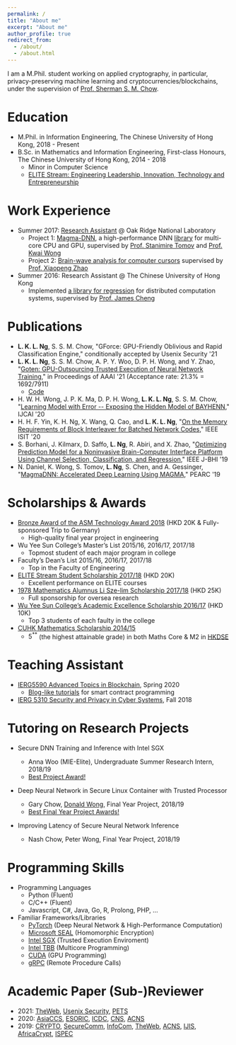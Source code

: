 ```yaml
---
permalink: /
title: "About me"
excerpt: "About me"
author_profile: true
redirect_from: 
  - /about/
  - /about.html
---
```


I am a M.Phil. student working on applied cryptography, in particular, privacy-preserving machine learning and cryptocurrencies/blockchains, under the supervision of [Prof. Sherman S. M. Chow](https://staff.ie.cuhk.edu.hk/~smchow/). 

Education
======
* M.Phil. in Information Engineering, The Chinese University of Hong Kong, 2018 - Present
* B.Sc. in Mathematics and Information Engineering, First-class Honours, The Chinese University of Hong Kong, 2014 - 2018
  * Minor in Computer Science
  * [ELITE Stream: Engineering Leadership, Innovation, Technology and Entrepreneurship](https://www.erg.cuhk.edu.hk/erg/Elite)

Work Experience
======
* Summer 2017: [Research Assistant](https://www.jics.utk.edu/recsem-reu/recsem17) @ Oak Ridge National Laboratory
  * Project 1: [Magma-DNN](http://icl.utk.edu/projectsfiles/magma/pubs/71-MagmaDNN.pdf), 
  a high-performance DNN [library](https://bitbucket.org/icl/magmadnn/src/master/) 
  for multi-core CPU and GPU, supervised by [Prof. Stanimire Tomov](http://www.icl.utk.edu/~tomov/) 
  and [Prof. Kwai Wong](https://mabe.utk.edu/people/kwai-l-wong/)
  * Project 2: [Brain-wave analysis for computer cursors](https://ieeexplore.ieee.org/document/8610180) 
  supervised by [Prof. Xiaopeng Zhao](https://mabe.utk.edu/people/xiaopeng-zhao/)
* Summer 2016: Research Assistant @ The Chinese University of Hong Kong
  * Implemented [a library for regression](https://github.com/husky-team/husky/tree/master/lib/ml) for distributed computation systems, 
	supervised by [Prof. James Cheng](https://www.cse.cuhk.edu.hk/~jcheng/)
  

Publications
======
  * **L. K. L. Ng**, S. S. M. Chow,
	"GForce: GPU-Friendly Oblivious and Rapid Classification Engine," 
	conditionally accepted by Usenix Security '21
  * **L. K. L. Ng**, S. S. M. Chow, A. P. Y. Woo, D. P. H. Wong, and Y. Zhao, 
	"[Goten: GPU-Outsourcing Trusted Execution of Neural Network Training](./files/goten.pdf),"
  in Proceedings of AAAI '21 (Acceptance rate: 21.3% = 1692/7911)
    * [Code](https://github.com/goten-team/Goten)
  * H. W. H. Wong, J. P. K. Ma, D. P. H. Wong, **L. K. L. Ng**, S. S. M. Chow,
"[Learning Model with Error -- Exposing the Hidden Model of BAYHENN](https://www.ijcai.org/Proceedings/2020/0488.pdf),"
IJCAI '20
  * H. H. F. Yin, K. H. Ng, X. Wang, Q. Cao, and **L. K. L. Ng**,
"[On the Memory Requirements of Block Interleaver for Batched Network Codes](https://2020.ieee-isit-virtual.org/presentation/lecture/memory-requirements-block-interleaver-batched-network-codes),"
IEEE ISIT '20
  * S. Borhani, J. Kilmarx, D. Saffo, **L. Ng**, R. Abiri, and X. Zhao, 
"[Optimizing Prediction Model for a Noninvasive Brain-Computer Interface Platform Using Channel Selection, Classification, and Regression](https://www.researchgate.net/publication/330327972_Optimizing_Prediction_Model_for_a_Noninvasive_Brain-Computer_Interface_Platform_Using_Channel_Selection_Classification_and_Regression),"
IEEE J-BHI '19
  * N. Daniel, K. Wong, S. Tomov, **L. Ng**, S. Chen, and A. Gessinger,
"[MagmaDNN: Accelerated Deep Learning Using MAGMA](https://www.researchgate.net/publication/334779041_MagmaDNN_Accelerated_Deep_Learning_Using_MAGMA),"
PEARC '19

<!---
  <ul>{% for post in site.publications %}
    {% include archive-single-cv.html %}
  {% endfor %}</ul>
-->
  

Scholarships & Awards
=====
  * [Bronze Award of the ASM Technology Award 2018](https://www.erg.cuhk.edu.hk/erg/node/1657) (HKD 20K & Fully-sponsored Trip to Germany)
    * High-quality final year project in engineering
  * Wu Yee Sun College’s Master’s List 2015/16, 2016/17, 2017/18 
    * Topmost student of each major program in college
  * Faculty’s Dean’s List 2015/16, 2016/17, 2017/18 
    * Top in the Faculty of Engineering
  * [ELITE Stream Student Scholarship 2017/18](https://www.erg.cuhk.edu.hk/erg/Elite/Scholarship) (HKD 20K)
    * Excellent performance on ELITE courses
  * [1978 Mathematics Alumnus Li Sze-lim Scholarship 2017/18](https://www.math.cuhk.edu.hk/student-centre/scholarships/1978-mathematics-alumus-li-sze-lim-scholarships) (HKD 25K)
    * Full sponsorship for oversea research
  * [Wu Yee Sun College’s Academic Excellence Scholarship 2016/17](https://www.wys.cuhk.edu.hk/news/scholarships-for-academic-excellence-201617/?lang=zh) (HKD 10K)
    * Top 3 students of each faulty in the college
  * [CUHK Mathematics Scholarship 2014/15](https://www.math.cuhk.edu.hk/student-centre/scholarships/mathematics-scholarship)
    * $5^{**}$ (the highest attainable grade) in both Maths Core & M2 in [HKDSE](https://www.hkeaa.edu.hk/en/hkdse/introduction/)

<!---
    * Fully-sponsored trip to Munich, Germany & a scholarship
-->

<!--
Talks
======
  <ul>{% for post in site.talks %}
    {% include archive-single-talk-cv.html %}
  {% endfor %}</ul>
-->
  
Teaching Assistant
======
  * [IERG5590 Advanced Topics in Blockchain](https://staff.ie.cuhk.edu.hk/~smchow/5590/), Spring 2020
    * [Blog-like tutorials](https://app.gitbook.com/@lucieno/s/ierg5590-tutorials) for smart contract programming
  * [IERG 5310 Security and Privacy in Cyber Systems](https://staff.ie.cuhk.edu.hk/~smchow/5310/), Fall 2018

<!---
  <ul>{% for post in site.teaching %}
    {% include archive-single-cv.html %}
  {% endfor %}</ul>
-->

Tutoring on Research Projects
======
  * Secure DNN Training and Inference with Intel SGX 
    * Anna Woo (MIE-Elite), Undergraduate Summer Research Intern, 2018/19
    * [Best Project Award!](https://www.youtube.com/watch?v=3B_15ueTfX8&feature=youtu.be&t=69)

  * Deep Neural Network in Secure Linux Container with Trusted Processor
    * Gary Chow, [Donald Wong](http://crypto.ie.cuhk.edu.hk/wph019), Final Year Project, 2018/19
    * [Best Final Year Project Awards!](https://www.ie.cuhk.edu.hk/lnews/19-08-30.shtml)

  * Improving Latency of Secure Neural Network Inference
    * Nash Chow, Peter Wong, Final Year Project, 2018/19

Programming Skills
======
  * Programming Languages
    * Python (Fluent)
    * C/C++ (Fluent)
    * Javascript, C#, Java, Go, R, Prolong, PHP, ...
  * Familiar Frameworks/Libraries
    * [PyTorch](https://pytorch.org/) (Deep Neural Network & High-Performance Computation)
    * [Microsoft SEAL](https://github.com/Microsoft/SEAL) (Homomorphic Encryption)
    * [Intel SGX](https://software.intel.com/en-us/sgx) (Trusted Execution Enviroment)
    * [Intel TBB](https://github.com/intel/tbb) (Multicore Programming)
    * [CUDA](https://developer.nvidia.com/cuda-zone) (GPU Programming)
    * [gRPC](https://github.com/grpc/grpc) (Remote Procedure Calls)

Academic Paper (Sub-)Reviewer
=====
  * 2021: 
[TheWeb](https://www2021.thewebconf.org/), 
[Usenix Security](https://www.usenix.org/conference/usenixsecurity21), 
[PETS](https://petsymposium.org/cfp21.php)
  * 2020: 
[AsiaCCS](https://asiaccs2020.cs.nthu.edu.tw/), 
[ESORIC](http://esorics2020.sccs.surrey.ac.uk/), 
[ICDC](https://icdcs2020.sg/), 
[CNS](https://cns2020.ieee-cns.org/),
[ACNS](https://sites.google.com/di.uniroma1.it/ACNS2020)
  * 2019: 
[CRYPTO](https://crypto.iacr.org/201s), 
[SecureComm](https://securecomm.eai-conferences.org/2019), 
[InfoCom](https://infocom2019.ieee-infocom.org/),
[TheWeb](http://www2019.thewebconf.org/), 
[ACNS](https://www.acns19.com/),
[IJIS](https://www.springer.com/journal/10207), 
[AfricaCrypt](https://link.springer.com/book/10.1007/978-3-030-23696-0),
[ISPEC](https://ccs.research.utar.edu.my/ispec2019/)

<!--
Languages
======
  * Chinese (Native)
  * English (Fluent)
-->

  
<!--

  * Familiar Frameworks/Libraries
    * [PyTorch](https://pytorch.org/) (Deep Neural Network & High-Performance Computation)
    * [Microsoft SEAL](https://github.com/Microsoft/SEAL) (Homomorphic Encryption)
    * [Intel SGX](https://software.intel.com/en-us/sgx) (Trusted Execution Enviroment)
    * [Intel TBB](https://github.com/intel/tbb) (Multicore Programming)
    * [CUDA](https://developer.nvidia.com/cuda-zone) (GPU Programming)
    * [Magma](https://icl.cs.utk.edu/magma/) (High-performance Scientific Computation)
    * [gRPC](https://github.com/grpc/grpc) (Remote Procedure Calls)
    * [ZeroMQ](https://github.com/zeromq/libzmq) (Messaging Kernel)

Service and leadership
======
* Currently signed in to 43 different slack teams
-->
